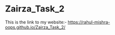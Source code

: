 # Zairza_Task_2
This is the link to my website:- https://rahul-mishra-oops.github.io/Zairza_Task_2/
